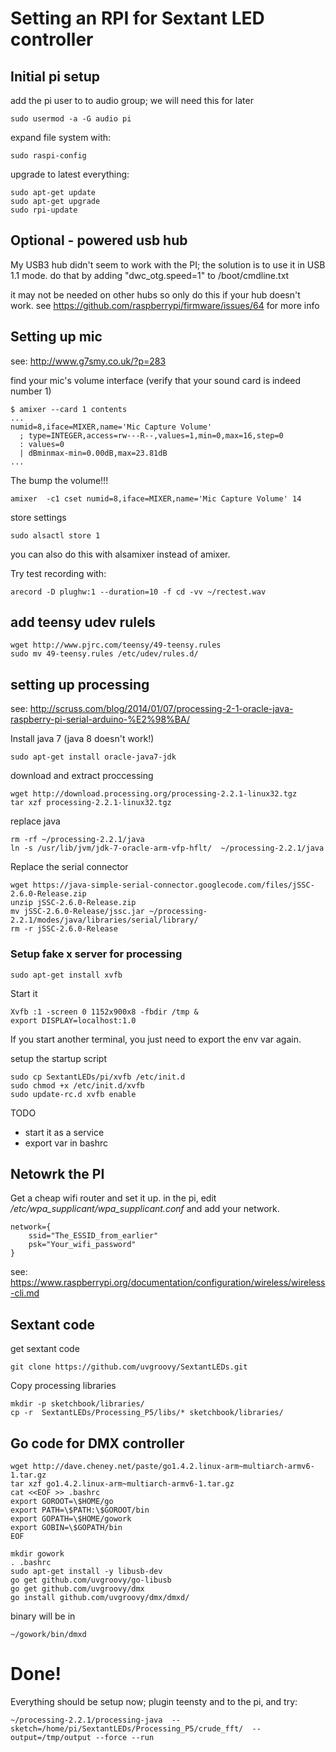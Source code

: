 # Setting an RPI for Sextant LED controller

## Initial pi setup

add the pi user to to audio group; we will need this for later

    sudo usermod -a -G audio pi



expand file system with:

    sudo raspi-config

upgrade to latest everything:

    sudo apt-get update
    sudo apt-get upgrade
    sudo rpi-update
## Optional - powered usb hub
My USB3 hub didn't seem to work with the PI; the solution is to use it in USB 1.1 mode.
do that by adding "dwc_otg.speed=1" to /boot/cmdline.txt

it may not be needed on other hubs so only do this if your hub doesn't work.
see https://github.com/raspberrypi/firmware/issues/64 for more info
## Setting up mic
see: http://www.g7smy.co.uk/?p=283

find your mic's volume interface (verify that your sound card is indeed number 1)

    $ amixer --card 1 contents
    ...
    numid=8,iface=MIXER,name='Mic Capture Volume'
      ; type=INTEGER,access=rw---R--,values=1,min=0,max=16,step=0
      : values=0
      | dBminmax-min=0.00dB,max=23.81dB
    ...

The bump the volume!!!

    amixer  -c1 cset numid=8,iface=MIXER,name='Mic Capture Volume' 14

store settings

    sudo alsactl store 1

you can also do this with alsamixer instead of amixer.

Try test recording with:

    arecord -D plughw:1 --duration=10 -f cd -vv ~/rectest.wav

## add teensy udev rulels

    wget http://www.pjrc.com/teensy/49-teensy.rules
    sudo mv 49-teensy.rules /etc/udev/rules.d/

## setting up processing
see: http://scruss.com/blog/2014/01/07/processing-2-1-oracle-java-raspberry-pi-serial-arduino-%E2%98%BA/

Install java 7 (java 8 doesn't work!)

    sudo apt-get install oracle-java7-jdk

download and extract proccessing

    wget http://download.processing.org/processing-2.2.1-linux32.tgz
    tar xzf processing-2.2.1-linux32.tgz

replace java

    rm -rf ~/processing-2.2.1/java
    ln -s /usr/lib/jvm/jdk-7-oracle-arm-vfp-hflt/  ~/processing-2.2.1/java
Replace the serial connector

    wget https://java-simple-serial-connector.googlecode.com/files/jSSC-2.6.0-Release.zip
    unzip jSSC-2.6.0-Release.zip
    mv jSSC-2.6.0-Release/jssc.jar ~/processing-2.2.1/modes/java/libraries/serial/library/
    rm -r jSSC-2.6.0-Release

### Setup fake x server for processing

    sudo apt-get install xvfb

Start it

    Xvfb :1 -screen 0 1152x900x8 -fbdir /tmp &
    export DISPLAY=localhost:1.0

If you start another terminal, you just need to export the env var again.

setup the startup script

    sudo cp SextantLEDs/pi/xvfb /etc/init.d
    sudo chmod +x /etc/init.d/xvfb
    sudo update-rc.d xvfb enable
TODO
 - start it as a service
 - export var in bashrc

## Netowrk the PI
Get a cheap wifi router and set it up.
in the pi, edit */etc/wpa_supplicant/wpa_supplicant.conf*
and add your network.

    network={
        ssid="The_ESSID_from_earlier"
        psk="Your_wifi_password"
    }

see: https://www.raspberrypi.org/documentation/configuration/wireless/wireless-cli.md
## Sextant code

get sextant code

    git clone https://github.com/uvgroovy/SextantLEDs.git

Copy processing libraries

    mkdir -p sketchbook/libraries/
    cp -r  SextantLEDs/Processing_P5/libs/* sketchbook/libraries/

## Go code for DMX controller

    wget http://dave.cheney.net/paste/go1.4.2.linux-arm~multiarch-armv6-1.tar.gz
    tar xzf go1.4.2.linux-arm~multiarch-armv6-1.tar.gz
    cat <<EOF >> .bashrc
    export GOROOT=\$HOME/go
    export PATH=\$PATH:\$GOROOT/bin
    export GOPATH=\$HOME/gowork
    export GOBIN=\$GOPATH/bin
    EOF

    mkdir gowork
    . .bashrc
    sudo apt-get install -y libusb-dev
    go get github.com/uvgroovy/go-libusb
    go get github.com/uvgroovy/dmx
    go install github.com/uvgroovy/dmx/dmxd/

binary will be in

    ~/gowork/bin/dmxd

# Done!
Everything should be setup now; plugin teensty and to the pi, and try:

    ~/processing-2.2.1/processing-java  --sketch=/home/pi/SextantLEDs/Processing_P5/crude_fft/  --output=/tmp/output --force --run
